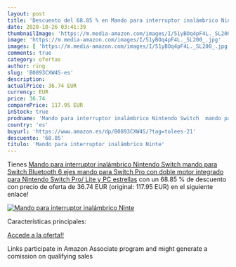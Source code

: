 ```yaml
---
layout: post
title: 'Descuento del 68.85 % en Mando para interruptor inalámbrico Ninte'
date: 2020-10-26 03:41:39
thumbnailImage: 'https://m.media-amazon.com/images/I/51yBOq4pF4L._SL200_.jpg'
image: 'https://m.media-amazon.com/images/I/51yBOq4pF4L._SL200_.jpg'
images: [ 'https://m.media-amazon.com/images/I/51yBOq4pF4L._SL200_.jpg' ]
comments: true
category: ofertas
author: ring
slug: 'B0893CXW4S-es'
description:
actualPrice: 36.74 EUR
currency: EUR
price: 36.74
comparePrice: 117.95 EUR
inStock: true
prodname: 'Mando para interruptor inalámbrico Nintendo Switch  mando para Switch Bluetooth  6 ejes mando para Switch Pro con doble motor integrado para Nintendo Switch Pro/ Lite y PC  estrellas'
country: 'es'
buyurl: 'https://www.amazon.es/dp/B0893CXW4S/?tag=tolees-21'
descuento: '68.85'
titulo: 'Mando para interruptor inalámbrico Ninte'
---
```


Tienes [Mando para interruptor inalámbrico Nintendo Switch  mando para Switch Bluetooth  6 ejes mando para Switch Pro con doble motor integrado para Nintendo Switch Pro/ Lite y PC  estrellas](https://www.amazon.es/dp/B0893CXW4S/?tag=tolees-21) con un 68.85 % de descuento con precio de oferta de 36.74 EUR (original: 117.95 EUR) en el siguiente enlace!

[![Mando para interruptor inalámbrico Ninte](https://m.media-amazon.com/images/I/51yBOq4pF4L._SL200_.jpg)](https://www.amazon.es/dp/B0893CXW4S/?tag=tolees-21)

Características principales:


[Accede a la oferta!!](https://www.amazon.es/dp/B0893CXW4S/?tag=tolees-21)

Links participate in Amazon Associate program and might generate a comission on qualifying sales


